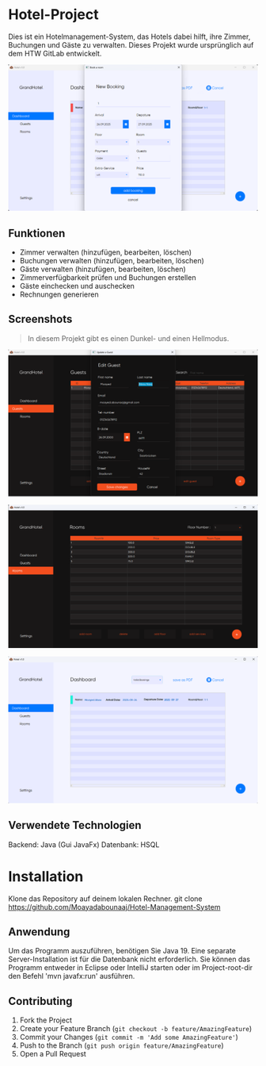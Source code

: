 # Hotel-Project
Dies ist ein Hotelmanagement-System, das Hotels dabei hilft, ihre Zimmer, Buchungen und Gäste zu verwalten.
Dieses Projekt wurde ursprünglich auf dem HTW GitLab entwickelt.  

![Screenshot New_booking](Screenshots/New_booking.png)



## Funktionen
- Zimmer verwalten (hinzufügen, bearbeiten, löschen)
- Buchungen verwalten (hinzufügen, bearbeiten, löschen)
- Gäste verwalten (hinzufügen, bearbeiten, löschen)
- Zimmerverfügbarkeit prüfen und Buchungen erstellen
- Gäste einchecken und auschecken
- Rechnungen generieren 



## Screenshots

> In diesem Projekt gibt es einen Dunkel- und einen Hellmodus.



![Screenshot Guests_edit](Screenshots/Guests_edit.png)


![Screenshot Rooms](Screenshots/Rooms.png)


![Screenshot The_Dashboard](Screenshots/The_Dashboard.png)





## Verwendete Technologien
Backend: Java (Gui JavaFx)
Datenbank: HSQL
 
# Installation
Klone das Repository auf deinem lokalen Rechner.
git clone https://github.com/Moayadabounaaj/Hotel-Management-System

## Anwendung 
Um das Programm auszuführen, benötigen Sie Java 19. Eine separate Server-Installation ist für die Datenbank nicht erforderlich.
Sie können das Programm entweder in Eclipse oder IntelliJ starten oder im Project-root-dir den Befehl 'mvn javafx:run' ausführen. 

## Contributing
1. Fork the Project
2. Create your Feature Branch (`git checkout -b feature/AmazingFeature`)
3. Commit your Changes (`git commit -m 'Add some AmazingFeature'`)
4. Push to the Branch (`git push origin feature/AmazingFeature`)
5. Open a Pull Request
